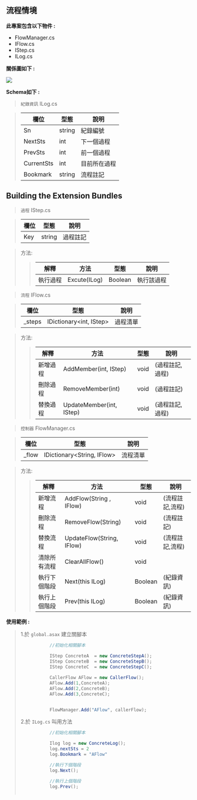 ## 流程情境

**此專案包含以下物件 :**

 * FlowManager.cs
 * IFlow.cs
 * IStep.cs
 * ILog.cs
 
 

**關係圖如下 :** 

![](./blob/images/relations.png)

**Schema如下 :**
> `紀錄資訊` ILog.cs 


> 欄位 | 型態 | 說明
> ------------ | ------------- | ----------
> Sn | string | 紀錄編號
> NextSts | int | 下一個過程
> PrevSts | int | 前一個過程
> CurrentSts | int | 目前所在過程
> Bookmark | string | 流程註記

## Building the Extension Bundles

>`過程` IStep.cs 


> 欄位 | 型態 | 說明
> ------------ | ------------- | ----------
> Key | string | 過程註記


> 方法:
>> 解釋 | 方法 | 型態 | 說明
>> ------------ | ------------- | ------------ | -----------
>> 執行過程 |  Excute(ILog) | Boolean | 執行該過程




>`流程` IFlow.cs 


> 欄位 | 型態 | 說明
> ------------ | ------------- | ----------
> _steps | IDictionary<int, IStep> | 過程清單


> 方法:
>> 解釋 | 方法 | 型態 | 說明
>> ------------ | ------------- | ------------ | -----------
>> 新增過程 |  AddMember(int, IStep) | void| (過程註記,過程)
>> 刪除過程 |  RemoveMember(int) | void | (過程註記)
>> 替換過程 |  UpdateMember(int, IStep)| void | (過程註記,過程)

>`控制器` FlowManager.cs 


>欄位 | 型態 | 說明
>------------ | ------------- | ----------
>_flow | IDictionary<String, IFlow> | 流程清單

>方法:
>> 解釋 | 方法 | 型態 | 說明
>> ------------ | ------------- | ------------ | ------------ 
>> 新增流程 |  AddFlow(String , IFlow) | void | (流程註記,流程)
>> 刪除流程 |  RemoveFlow(String) | void|  (流程註記)
>> 替換流程 |  UpdateFlow(String, IFlow)| void| (流程註記,流程)
>> 清除所有流程 |  ClearAllFlow() | void 
>> 執行下個階段 |  Next(this ILog) | Boolean | (紀錄資訊)
>> 執行上個階段 |  Prev(this ILog) | Boolean | (紀錄資訊)

**使用範例 :**

> 1.於 `global.asax` 建立關腳本
>```C#
>			 //初始化相關腳本
>				
>            IStep ConcreteA  = new ConcreteStepA();
>			 IStep ConcreteB  = new ConcreteStepB();
>			 IStep ConcreteC  = new ConcreteStepC();
>
>            CallerFlow AFlow = new CallerFlow();
>            AFlow.Add(1,ConcreteA);
>            AFlow.Add(2,ConcreteB);
>            AFlow.Add(3,ConcreteC);
>
>
>			 FlowManager.Add("AFlow", callerFlow);           
>
>
>```
> 2.於 `ILog.cs` 叫用方法
> ```C#
>			 //初始化相關腳本
>
>			 Ilog log = new ConcreteLog();
>			 log.nextSts = 2
>			 log.Bookmark = "AFlow"
>
>            //執行下個階段
>            log.Next();
>
>			 //執行上個階段
>			 log.Prev();
>           
>```

